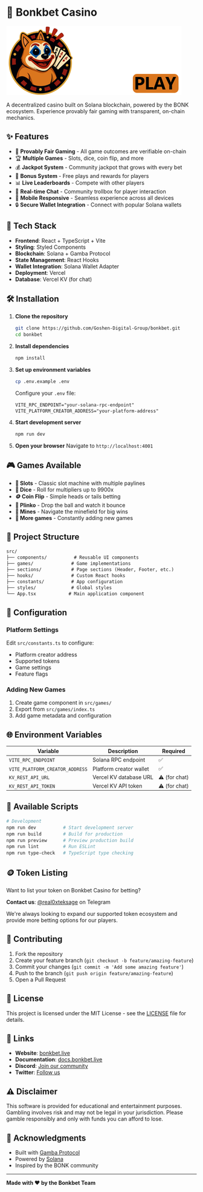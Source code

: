 # 🎰 Bonkbet Casino

![Bonkbet Logo](./public/logo.png)

A decentralized casino built on Solana blockchain, powered by the BONK ecosystem. Experience provably fair gaming with transparent, on-chain mechanics.

## ✨ Features

- 🎲 **Provably Fair Gaming** - All game outcomes are verifiable on-chain
- 🏆 **Multiple Games** - Slots, dice, coin flip, and more
- 💰 **Jackpot System** - Community jackpot that grows with every bet
- 🎁 **Bonus System** - Free plays and rewards for players
- 📊 **Live Leaderboards** - Compete with other players
- 💬 **Real-time Chat** - Community trollbox for player interaction
- 📱 **Mobile Responsive** - Seamless experience across all devices
- 🔒 **Secure Wallet Integration** - Connect with popular Solana wallets

## 🚀 Tech Stack

- **Frontend**: React + TypeScript + Vite
- **Styling**: Styled Components
- **Blockchain**: Solana + Gamba Protocol
- **State Management**: React Hooks
- **Wallet Integration**: Solana Wallet Adapter
- **Deployment**: Vercel
- **Database**: Vercel KV (for chat)

## 🛠️ Installation

1. **Clone the repository**
   ```bash
   git clone https://github.com/Goshen-Digital-Group/bonkbet.git
   cd bonkbet
   ```

2. **Install dependencies**
   ```bash
   npm install
   ```

3. **Set up environment variables**
   ```bash
   cp .env.example .env
   ```
   
   Configure your `.env` file:
   ```env
   VITE_RPC_ENDPOINT="your-solana-rpc-endpoint"
   VITE_PLATFORM_CREATOR_ADDRESS="your-platform-address"
   ```

4. **Start development server**
   ```bash
   npm run dev
   ```

5. **Open your browser**
   Navigate to `http://localhost:4001`

## 🎮 Games Available

- **🎰 Slots** - Classic slot machine with multiple paylines
- **🎲 Dice** - Roll for multipliers up to 9900x
- **🪙 Coin Flip** - Simple heads or tails betting
- **🎯 Plinko** - Drop the ball and watch it bounce
- **💎 Mines** - Navigate the minefield for big wins
- **🎪 More games** - Constantly adding new games

## 📁 Project Structure

```
src/
├── components/          # Reusable UI components
├── games/              # Game implementations
├── sections/           # Page sections (Header, Footer, etc.)
├── hooks/              # Custom React hooks
├── constants/          # App configuration
├── styles/             # Global styles
└── App.tsx            # Main application component
```

## 🔧 Configuration

### Platform Settings
Edit `src/constants.ts` to configure:
- Platform creator address
- Supported tokens
- Game settings
- Feature flags

### Adding New Games
1. Create game component in `src/games/`
2. Export from `src/games/index.ts`
3. Add game metadata and configuration

## 🌐 Environment Variables

| Variable | Description | Required |
|----------|-------------|----------|
| `VITE_RPC_ENDPOINT` | Solana RPC endpoint | ✅ |
| `VITE_PLATFORM_CREATOR_ADDRESS` | Platform creator wallet | ✅ |
| `KV_REST_API_URL` | Vercel KV database URL | ⚠️ (for chat) |
| `KV_REST_API_TOKEN` | Vercel KV API token | ⚠️ (for chat) |

## 🚦 Available Scripts

```bash
# Development
npm run dev          # Start development server
npm run build        # Build for production
npm run preview      # Preview production build
npm run lint         # Run ESLint
npm run type-check   # TypeScript type checking
```

## 🪙 Token Listing

Want to list your token on Bonkbet Casino for betting? 

**Contact us**: [@real0xteksage](https://t.me/real0xteksage) on Telegram

We're always looking to expand our supported token ecosystem and provide more betting options for our players.

## 🤝 Contributing

1. Fork the repository
2. Create your feature branch (`git checkout -b feature/amazing-feature`)
3. Commit your changes (`git commit -m 'Add some amazing feature'`)
4. Push to the branch (`git push origin feature/amazing-feature`)
5. Open a Pull Request

## 📄 License

This project is licensed under the MIT License - see the [LICENSE](LICENSE) file for details.

## 🔗 Links

- **Website**: [bonkbet.live](https://bonkbet.live)
- **Documentation**: [docs.bonkbet.live](https://docs.bonkbet.live)
- **Discord**: [Join our community](https://discord.gg/QvYYUcwX)
- **Twitter**: [Follow us](https://twitter.com/i/communities/1949296345229181382)

## ⚠️ Disclaimer

This software is provided for educational and entertainment purposes. Gambling involves risk and may not be legal in your jurisdiction. Please gamble responsibly and only with funds you can afford to lose.

## 🙏 Acknowledgments

- Built with [Gamba Protocol](https://gamba.so/)
- Powered by [Solana](https://solana.com/)
- Inspired by the BONK community

---

**Made with ❤️ by the Bonkbet Team**